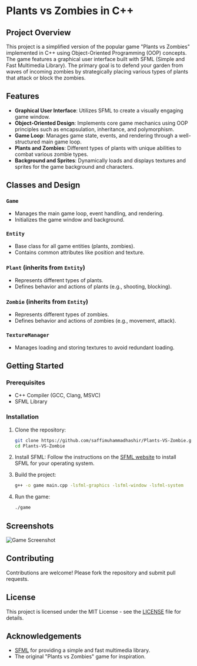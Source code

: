 
# Plants vs Zombies in C++

## Project Overview

This project is a simplified version of the popular game "Plants vs Zombies" implemented in C++ using Object-Oriented Programming (OOP) concepts. The game features a graphical user interface built with SFML (Simple and Fast Multimedia Library). The primary goal is to defend your garden from waves of incoming zombies by strategically placing various types of plants that attack or block the zombies.

## Features

- **Graphical User Interface**: Utilizes SFML to create a visually engaging game window.
- **Object-Oriented Design**: Implements core game mechanics using OOP principles such as encapsulation, inheritance, and polymorphism.
- **Game Loop**: Manages game state, events, and rendering through a well-structured main game loop.
- **Plants and Zombies**: Different types of plants with unique abilities to combat various zombie types.
- **Background and Sprites**: Dynamically loads and displays textures and sprites for the game background and characters.

## Classes and Design

### `Game`
- Manages the main game loop, event handling, and rendering.
- Initializes the game window and background.

### `Entity`
- Base class for all game entities (plants, zombies).
- Contains common attributes like position and texture.

### `Plant` (inherits from `Entity`)
- Represents different types of plants.
- Defines behavior and actions of plants (e.g., shooting, blocking).

### `Zombie` (inherits from `Entity`)
- Represents different types of zombies.
- Defines behavior and actions of zombies (e.g., movement, attack).

### `TextureManager`
- Manages loading and storing textures to avoid redundant loading.

## Getting Started

### Prerequisites
- C++ Compiler (GCC, Clang, MSVC)
- SFML Library

### Installation

1. Clone the repository:
    ```sh
    git clone https://github.com/saffimuhammadhashir/Plants-VS-Zombie.git
    cd Plants-VS-Zombie
    ```

2. Install SFML:
    Follow the instructions on the [SFML website](https://www.sfml-dev.org/download.php) to install SFML for your operating system.

3. Build the project:
    ```sh
    g++ -o game main.cpp -lsfml-graphics -lsfml-window -lsfml-system
    ```

4. Run the game:
    ```sh
    ./game
    ```

## Screenshots

![Game Screenshot](path_to_screenshot)

## Contributing

Contributions are welcome! Please fork the repository and submit pull requests.

## License

This project is licensed under the MIT License - see the [LICENSE](LICENSE) file for details.

## Acknowledgements

- [SFML](https://www.sfml-dev.org/) for providing a simple and fast multimedia library.
- The original "Plants vs Zombies" game for inspiration.
